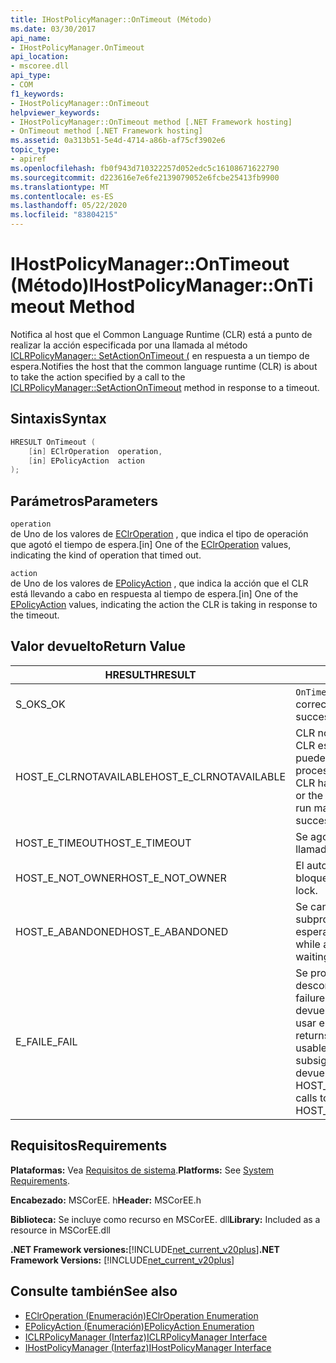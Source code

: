```yaml
---
title: IHostPolicyManager::OnTimeout (Método)
ms.date: 03/30/2017
api_name:
- IHostPolicyManager.OnTimeout
api_location:
- mscoree.dll
api_type:
- COM
f1_keywords:
- IHostPolicyManager::OnTimeout
helpviewer_keywords:
- IHostPolicyManager::OnTimeout method [.NET Framework hosting]
- OnTimeout method [.NET Framework hosting]
ms.assetid: 0a313b51-5e4d-4714-a86b-af75cf3902e6
topic_type:
- apiref
ms.openlocfilehash: fb0f943d710322257d052edc5c16108671622790
ms.sourcegitcommit: d223616e7e6fe2139079052e6fcbe25413fb9900
ms.translationtype: MT
ms.contentlocale: es-ES
ms.lasthandoff: 05/22/2020
ms.locfileid: "83804215"
---
```

# <a name="ihostpolicymanagerontimeout-method"></a><span data-ttu-id="d1c2c-102">IHostPolicyManager::OnTimeout (Método)</span><span class="sxs-lookup"><span data-stu-id="d1c2c-102">IHostPolicyManager::OnTimeout Method</span></span>
<span data-ttu-id="d1c2c-103">Notifica al host que el Common Language Runtime (CLR) está a punto de realizar la acción especificada por una llamada al método [ICLRPolicyManager:: SetActionOnTimeout (](iclrpolicymanager-setactionontimeout-method.md) en respuesta a un tiempo de espera.</span><span class="sxs-lookup"><span data-stu-id="d1c2c-103">Notifies the host that the common language runtime (CLR) is about to take the action specified by a call to the [ICLRPolicyManager::SetActionOnTimeout](iclrpolicymanager-setactionontimeout-method.md) method in response to a timeout.</span></span>  
  
## <a name="syntax"></a><span data-ttu-id="d1c2c-104">Sintaxis</span><span class="sxs-lookup"><span data-stu-id="d1c2c-104">Syntax</span></span>  
  
```cpp  
HRESULT OnTimeout (  
    [in] EClrOperation  operation,
    [in] EPolicyAction  action  
);  
```  
  
## <a name="parameters"></a><span data-ttu-id="d1c2c-105">Parámetros</span><span class="sxs-lookup"><span data-stu-id="d1c2c-105">Parameters</span></span>  
 `operation`  
 <span data-ttu-id="d1c2c-106">de Uno de los valores de [EClrOperation](eclroperation-enumeration.md) , que indica el tipo de operación que agotó el tiempo de espera.</span><span class="sxs-lookup"><span data-stu-id="d1c2c-106">[in] One of the [EClrOperation](eclroperation-enumeration.md) values, indicating the kind of operation that timed out.</span></span>  
  
 `action`  
 <span data-ttu-id="d1c2c-107">de Uno de los valores de [EPolicyAction](epolicyaction-enumeration.md) , que indica la acción que el CLR está llevando a cabo en respuesta al tiempo de espera.</span><span class="sxs-lookup"><span data-stu-id="d1c2c-107">[in] One of the [EPolicyAction](epolicyaction-enumeration.md) values, indicating the action the CLR is taking in response to the timeout.</span></span>  
  
## <a name="return-value"></a><span data-ttu-id="d1c2c-108">Valor devuelto</span><span class="sxs-lookup"><span data-stu-id="d1c2c-108">Return Value</span></span>  
  
|<span data-ttu-id="d1c2c-109">HRESULT</span><span class="sxs-lookup"><span data-stu-id="d1c2c-109">HRESULT</span></span>|<span data-ttu-id="d1c2c-110">Descripción</span><span class="sxs-lookup"><span data-stu-id="d1c2c-110">Description</span></span>|  
|-------------|-----------------|  
|<span data-ttu-id="d1c2c-111">S_OK</span><span class="sxs-lookup"><span data-stu-id="d1c2c-111">S_OK</span></span>|<span data-ttu-id="d1c2c-112">`OnTimeout`se devolvió correctamente.</span><span class="sxs-lookup"><span data-stu-id="d1c2c-112">`OnTimeout` returned successfully.</span></span>|  
|<span data-ttu-id="d1c2c-113">HOST_E_CLRNOTAVAILABLE</span><span class="sxs-lookup"><span data-stu-id="d1c2c-113">HOST_E_CLRNOTAVAILABLE</span></span>|<span data-ttu-id="d1c2c-114">CLR no se ha cargado en un proceso o CLR está en un estado en el que no puede ejecutar código administrado ni procesar la llamada correctamente.</span><span class="sxs-lookup"><span data-stu-id="d1c2c-114">The CLR has not been loaded into a process, or the CLR is in a state in which it cannot run managed code or process the call successfully.</span></span>|  
|<span data-ttu-id="d1c2c-115">HOST_E_TIMEOUT</span><span class="sxs-lookup"><span data-stu-id="d1c2c-115">HOST_E_TIMEOUT</span></span>|<span data-ttu-id="d1c2c-116">Se agotó el tiempo de espera de la llamada.</span><span class="sxs-lookup"><span data-stu-id="d1c2c-116">The call timed out.</span></span>|  
|<span data-ttu-id="d1c2c-117">HOST_E_NOT_OWNER</span><span class="sxs-lookup"><span data-stu-id="d1c2c-117">HOST_E_NOT_OWNER</span></span>|<span data-ttu-id="d1c2c-118">El autor de la llamada no posee el bloqueo.</span><span class="sxs-lookup"><span data-stu-id="d1c2c-118">The caller does not own the lock.</span></span>|  
|<span data-ttu-id="d1c2c-119">HOST_E_ABANDONED</span><span class="sxs-lookup"><span data-stu-id="d1c2c-119">HOST_E_ABANDONED</span></span>|<span data-ttu-id="d1c2c-120">Se canceló un evento mientras un subproceso o fibra bloqueados estaba esperando en él.</span><span class="sxs-lookup"><span data-stu-id="d1c2c-120">An event was canceled while a blocked thread or fiber was waiting on it.</span></span>|  
|<span data-ttu-id="d1c2c-121">E_FAIL</span><span class="sxs-lookup"><span data-stu-id="d1c2c-121">E_FAIL</span></span>|<span data-ttu-id="d1c2c-122">Se produjo un error grave desconocido.</span><span class="sxs-lookup"><span data-stu-id="d1c2c-122">An unknown catastrophic failure occurred.</span></span> <span data-ttu-id="d1c2c-123">Cuando un método devuelve E_FAIL, CLR ya no se puede usar en el proceso.</span><span class="sxs-lookup"><span data-stu-id="d1c2c-123">When a method returns E_FAIL, the CLR is no longer usable within the process.</span></span> <span data-ttu-id="d1c2c-124">Las llamadas subsiguientes a métodos de hospedaje devuelven HOST_E_CLRNOTAVAILABLE.</span><span class="sxs-lookup"><span data-stu-id="d1c2c-124">Subsequent calls to hosting methods return HOST_E_CLRNOTAVAILABLE.</span></span>|  
  
## <a name="requirements"></a><span data-ttu-id="d1c2c-125">Requisitos</span><span class="sxs-lookup"><span data-stu-id="d1c2c-125">Requirements</span></span>  
 <span data-ttu-id="d1c2c-126">**Plataformas:** Vea [Requisitos de sistema](../../get-started/system-requirements.md).</span><span class="sxs-lookup"><span data-stu-id="d1c2c-126">**Platforms:** See [System Requirements](../../get-started/system-requirements.md).</span></span>  
  
 <span data-ttu-id="d1c2c-127">**Encabezado:** MSCorEE. h</span><span class="sxs-lookup"><span data-stu-id="d1c2c-127">**Header:** MSCorEE.h</span></span>  
  
 <span data-ttu-id="d1c2c-128">**Biblioteca:** Se incluye como recurso en MSCorEE. dll</span><span class="sxs-lookup"><span data-stu-id="d1c2c-128">**Library:** Included as a resource in MSCorEE.dll</span></span>  
  
 <span data-ttu-id="d1c2c-129">**.NET Framework versiones:**[!INCLUDE[net_current_v20plus](../../../../includes/net-current-v20plus-md.md)]</span><span class="sxs-lookup"><span data-stu-id="d1c2c-129">**.NET Framework Versions:** [!INCLUDE[net_current_v20plus](../../../../includes/net-current-v20plus-md.md)]</span></span>  
  
## <a name="see-also"></a><span data-ttu-id="d1c2c-130">Consulte también</span><span class="sxs-lookup"><span data-stu-id="d1c2c-130">See also</span></span>

- [<span data-ttu-id="d1c2c-131">EClrOperation (Enumeración)</span><span class="sxs-lookup"><span data-stu-id="d1c2c-131">EClrOperation Enumeration</span></span>](eclroperation-enumeration.md)
- [<span data-ttu-id="d1c2c-132">EPolicyAction (Enumeración)</span><span class="sxs-lookup"><span data-stu-id="d1c2c-132">EPolicyAction Enumeration</span></span>](epolicyaction-enumeration.md)
- [<span data-ttu-id="d1c2c-133">ICLRPolicyManager (Interfaz)</span><span class="sxs-lookup"><span data-stu-id="d1c2c-133">ICLRPolicyManager Interface</span></span>](iclrpolicymanager-interface.md)
- [<span data-ttu-id="d1c2c-134">IHostPolicyManager (Interfaz)</span><span class="sxs-lookup"><span data-stu-id="d1c2c-134">IHostPolicyManager Interface</span></span>](ihostpolicymanager-interface.md)
